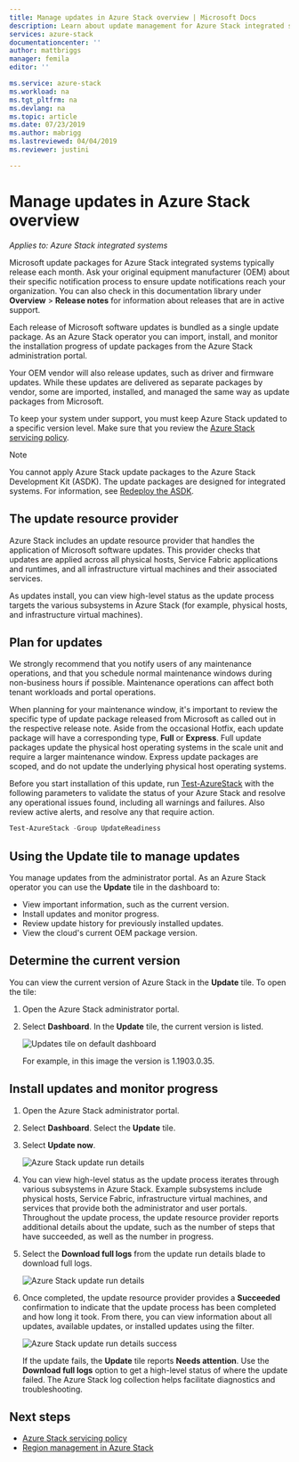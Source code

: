 ```yaml
---
title: Manage updates in Azure Stack overview | Microsoft Docs
description: Learn about update management for Azure Stack integrated systems.
services: azure-stack
documentationcenter: ''
author: mattbriggs
manager: femila
editor: ''

ms.service: azure-stack
ms.workload: na
ms.tgt_pltfrm: na
ms.devlang: na
ms.topic: article
ms.date: 07/23/2019
ms.author: mabrigg
ms.lastreviewed: 04/04/2019
ms.reviewer: justini

---
```

# Manage updates in Azure Stack overview

*Applies to: Azure Stack integrated systems*

Microsoft update packages for Azure Stack integrated systems typically release each month. Ask your original equipment manufacturer (OEM) about their specific notification process to ensure update notifications reach your organization. You can also check in this documentation library under **Overview** > **Release notes** for information about releases that are in active support.

Each release of Microsoft software updates is bundled as a single update package. As an Azure Stack operator you can import, install, and monitor the installation progress of update packages from the Azure Stack administration portal.

Your OEM vendor will also release updates, such as driver and firmware updates. While these updates are delivered as separate packages by vendor, some are imported, installed, and managed the same way as update packages from Microsoft.

To keep your system under support, you must keep Azure Stack updated to a specific version level. Make sure that you review the [Azure Stack servicing policy](azure-stack-servicing-policy.md).

> [!NOTE]
> You cannot apply Azure Stack update packages to the Azure Stack Development Kit (ASDK). The update packages are designed for integrated systems. For information, see [Redeploy the ASDK](../asdk/asdk-redeploy.md).

## The update resource provider

Azure Stack includes an update resource provider that handles the application of Microsoft software updates. This provider checks that updates are applied across all physical hosts, Service Fabric applications and runtimes, and all infrastructure virtual machines and their associated services.

As updates install, you can view high-level status as the update process targets the various subsystems in Azure Stack (for example, physical hosts, and infrastructure virtual machines).

## Plan for updates

We strongly recommend that you notify users of any maintenance operations, and that you schedule normal maintenance windows during non-business hours if possible. Maintenance operations can affect both tenant workloads and portal operations.

When planning for your maintenance window, it's important to review the specific type of update package released from Microsoft as called out in the respective release note. Aside from the occasional Hotfix, each update package will have a corresponding type, **Full** or **Express**. Full update packages update the physical host operating systems in the scale unit and require a larger maintenance window. Express update packages are scoped, and do not update the underlying physical host operating systems.

Before you start installation of this update, run [Test-AzureStack](azure-stack-diagnostic-test.md) with the following parameters to validate the status of your Azure Stack and resolve any operational issues found, including all warnings and failures. Also review active alerts, and resolve any that require action.  

```powershell
Test-AzureStack -Group UpdateReadiness
```

## Using the Update tile to manage updates

You manage updates from the administrator portal. As an Azure Stack operator you can use the **Update** tile in the dashboard to:

- View important information, such as the current version.
- Install updates and monitor progress.
- Review update history for previously installed updates.
- View the cloud's current OEM package version.

## Determine the current version

You can view the current version of Azure Stack in the **Update** tile. To open the tile:

1. Open the Azure Stack administrator portal.
2. Select **Dashboard**. In the **Update** tile, the current version is listed.

    ![Updates tile on default dashboard](./media/azure-stack-updates/image1.png)

    For example, in this image the version is 1.1903.0.35.

## Install updates and monitor progress

1. Open the Azure Stack administrator portal.
2. Select **Dashboard**. Select the **Update** tile.
3. Select **Update now**.

    ![Azure Stack update run details](media/azure-stack-updates/azure-stack-update-button.png)

4. You can view high-level status as the update process iterates through various subsystems in Azure Stack. Example subsystems include physical hosts, Service Fabric, infrastructure virtual machines, and services that provide both the administrator and user portals. Throughout the update process, the update resource provider reports additional details about the update, such as the number of steps that have succeeded, as well as the number in progress.

5. Select the **Download full logs** from the update run details blade to download full logs.

    ![Azure Stack update run details](media/azure-stack-updates/update-run-details.png)

6. Once completed, the update resource provider provides a **Succeeded** confirmation to indicate that the update process has been completed and how long it took. From there, you can view information about all updates, available updates, or installed updates using the filter.

    ![Azure Stack update run details success](media/azure-stack-updates/update-success.png)

   If the update fails, the **Update** tile reports **Needs attention**. Use the **Download full logs** option to get a high-level status of where the update failed. The Azure Stack log collection helps facilitate diagnostics and troubleshooting.

## Next steps

- [Azure Stack servicing policy](azure-stack-servicing-policy.md) 
- [Region management in Azure Stack](azure-stack-region-management.md)

